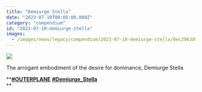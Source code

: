```yaml
---
title: "Demiurge Stella"
date: "2023-07-10T00:00:00.000Z"
category: "compendium"
id: "2023-07-10-demiurge-stella"
images:
  - /images/news/legacy/compendium/2023-07-10-demiurge-stella/0ec2963d9f5c42c68492bb5c9c7218ae_002.webp
---
```


![](/images/news/legacy/compendium/2023-07-10-demiurge-stella/0ec2963d9f5c42c68492bb5c9c7218ae_002.webp)

The arrogant embodiment of the desire for dominance, Demiurge Stella

  
**[**#OUTERPLANE**](/) [**#Demiurge\_Stella**](/)  
**
